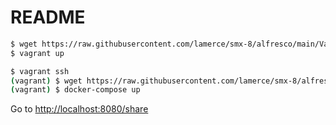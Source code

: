 # README

```sh
$ wget https://raw.githubusercontent.com/lamerce/smx-8/alfresco/main/Vagrantfile
$ vagrant up

$ vagrant ssh
(vagrant) $ wget https://raw.githubusercontent.com/lamerce/smx-8/alfresco/main/docker-compose.yml 
(vagrant) $ docker-compose up
```

Go to [http://localhost:8080/share](http://localhost:8080/share)